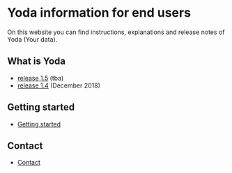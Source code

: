# Yoda information for end users
On this website you can find instructions, explanations and release notes of Yoda (Your data).

## What is Yoda
- [release 1.5](release-notes/release-1.5.md) (tba)
- [release 1.4](release-notes/release-1.4.md) (December 2018)

## Getting started
- [Getting started](getting-started/index.md)

## Contact
- [Contact](contact/index.md)
